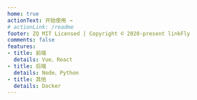 ```yaml
---
home: true
actionText: 开始使用 →
# actionLink: /readme
footer: ZQ MIT Licensed | Copyright © 2020-present linkFly
comments: false
features:
- title: 前端
  details: Vue、React
- title: 后端
  details: Node、Python
- title: 其他
  details: Docker
---
```


<test/>